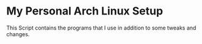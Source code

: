# My Personal Arch Linux Setup

This Script contains the programs that I use in addition to some tweaks and changes.

